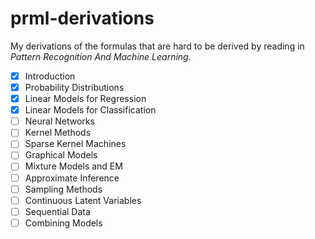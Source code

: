 # prml-derivations

My derivations of the formulas that are hard to be derived by reading in *Pattern Recognition And Machine Learning*.

- [x] Introduction
- [x] Probability Distributions
- [x] Linear Models for Regression
- [x] Linear Models for Classification
- [ ] Neural Networks
- [ ] Kernel Methods
- [ ] Sparse Kernel Machines
- [ ] Graphical Models
- [ ] Mixture Models and EM
- [ ] Approximate Inference
- [ ] Sampling Methods
- [ ] Continuous Latent Variables
- [ ] Sequential Data
- [ ] Combining Models
